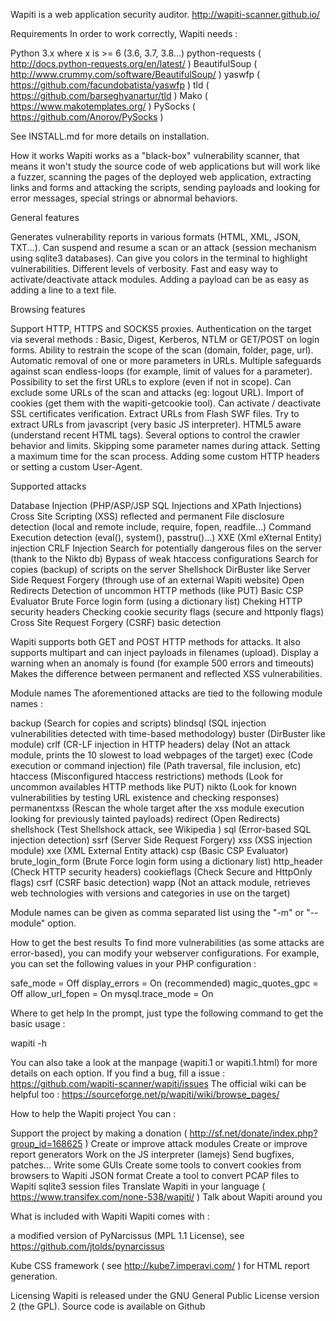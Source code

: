 Wapiti is a web application security auditor.
http://wapiti-scanner.github.io/

Requirements
In order to work correctly, Wapiti needs :

Python 3.x where x is >= 6 (3.6, 3.7, 3.8...)
python-requests ( http://docs.python-requests.org/en/latest/ )
BeautifulSoup ( http://www.crummy.com/software/BeautifulSoup/ )
yaswfp ( https://github.com/facundobatista/yaswfp )
tld ( https://github.com/barseghyanartur/tld )
Mako ( https://www.makotemplates.org/ )
PySocks ( https://github.com/Anorov/PySocks )

See INSTALL.md for more details on installation.

How it works
Wapiti works as a "black-box" vulnerability scanner,  that means it won't
study the source code of web applications but will work like a  fuzzer,
scanning the pages of the deployed web application, extracting links and
forms  and attacking  the scripts, sending payloads and looking for error
messages, special strings or abnormal behaviors.

General features

Generates vulnerability reports in various formats (HTML, XML, JSON, TXT...).
Can suspend and resume a scan or an attack (session mechanism using sqlite3 databases).
Can give you colors in the terminal to highlight vulnerabilities.
Different levels of verbosity.
Fast and easy way to activate/deactivate attack modules.
Adding a payload can be as easy as adding a line to a text file.


Browsing features

Support HTTP, HTTPS and SOCKS5 proxies.
Authentication on the target via several methods : Basic, Digest, Kerberos, NTLM or GET/POST on login forms.
Ability to restrain the scope of the scan (domain, folder, page, url).
Automatic removal of one or more parameters in URLs.
Multiple safeguards against scan endless-loops (for example, limit of values for a parameter).
Possibility to set the first URLs to explore (even if not in scope).
Can exclude some URLs of the scan and attacks (eg: logout URL).
Import of cookies (get them with the wapiti-getcookie tool).
Can activate / deactivate SSL certificates verification.
Extract URLs from Flash SWF files.
Try to extract URLs from javascript (very basic JS interpreter).
HTML5 aware (understand recent HTML tags).
Several options to control the crawler behavior and limits.
Skipping some parameter names during attack.
Setting a maximum time for the scan process.
Adding some custom HTTP headers or setting a custom User-Agent.


Supported attacks

Database Injection (PHP/ASP/JSP SQL Injections and XPath Injections)
Cross Site Scripting (XSS) reflected and permanent
File disclosure detection (local and remote include, require, fopen,
readfile...)
Command Execution detection (eval(), system(), passtru()...)
XXE (Xml eXternal Entity) injection
CRLF Injection
Search for potentially dangerous files on the server (thank to the Nikto db)
Bypass of weak htaccess configurations
Search for copies (backup) of scripts on the server
Shellshock
DirBuster like
Server Side Request Forgery (through use of an external Wapiti website)
Open Redirects
Detection of uncommon HTTP methods (like PUT)
Basic CSP Evaluator
Brute Force login form (using a dictionary list)
Cheking HTTP security headers
Checking cookie security flags (secure and httponly flags)
Cross Site Request Forgery (CSRF) basic detection

Wapiti supports both GET and POST HTTP methods for attacks.
It also supports multipart and can inject payloads in filenames (upload).
Display a warning when an anomaly is found (for example 500 errors and timeouts)
Makes the difference  between permanent  and reflected  XSS vulnerabilities.

Module names
The aforementioned attacks are tied to the following module names :

backup (Search for copies and scripts)
blindsql (SQL injection vulnerabilities detected with time-based methodology)
buster (DirBuster like module)
crlf (CR-LF injection in HTTP headers)
delay (Not an attack module, prints the 10 slowest to load webpages of the target)
exec (Code execution or command injection)
file (Path traversal, file inclusion, etc)
htaccess (Misconfigured htaccess restrictions)
methods (Look for uncommon availables HTTP methods like PUT)
nikto (Look for known vulnerabilities by testing URL existence and checking responses)
permanentxss (Rescan the whole target after the xss module execution looking for previously tainted payloads)
redirect (Open Redirects)
shellshock (Test Shellshock attack, see Wikipedia )
sql (Error-based SQL injection detection)
ssrf (Server Side Request Forgery)
xss (XSS injection module)
xxe (XML External Entity attack)
csp (Basic CSP Evaluator)
brute_login_form (Brute Force login form using a dictionary list)
http_header (Check HTTP security headers)
cookieflags (Check Secure and HttpOnly flags)
csrf (CSRF basic detection)
wapp (Not an attack module, retrieves web technologies with versions and categories in use on the target)

Module names can be given as comma separated list using the "-m" or "--module" option.

How to get the best results
To find more vulnerabilities (as some attacks are error-based), you can modify
your webserver configurations.
For example, you can set the following values in your PHP configuration :

safe_mode = Off
display_errors = On (recommended)
magic_quotes_gpc = Off
allow_url_fopen = On
mysql.trace_mode = On



Where to get help
In the prompt, just type the following command to get the basic usage :

wapiti -h


You can also take a look at the manpage (wapiti.1 or wapiti.1.html) for more details on each option.
If you find a bug, fill a issue : https://github.com/wapiti-scanner/wapiti/issues
The official wiki can be helpful too :
https://sourceforge.net/p/wapiti/wiki/browse_pages/

How to help the Wapiti project
You can :

Support the project by making a donation ( http://sf.net/donate/index.php?group_id=168625 )
Create or improve attack modules
Create or improve report generators
Work on the JS interpreter (lamejs)
Send bugfixes, patches...
Write some GUIs
Create some tools to convert cookies from browsers to Wapiti JSON format
Create a tool to convert PCAP files to Wapiti sqlite3 session files
Translate Wapiti in your language ( https://www.transifex.com/none-538/wapiti/ )
Talk about Wapiti around you


What is included with Wapiti
Wapiti comes with :

a modified version of PyNarcissus (MPL 1.1 License),
see https://github.com/jtolds/pynarcissus

Kube CSS framework ( see http://kube7.imperavi.com/ ) for HTML report generation.


Licensing
Wapiti is released under the GNU General Public License version 2 (the GPL).
Source code is available on Github
